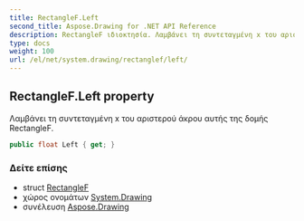 ```yaml
---
title: RectangleF.Left
second_title: Aspose.Drawing for .NET API Reference
description: RectangleF ιδιοκτησία. Λαμβάνει τη συντεταγμένη x του αριστερού άκρου αυτής της δομής RectangleF.
type: docs
weight: 100
url: /el/net/system.drawing/rectanglef/left/
---
```

## RectangleF.Left property

Λαμβάνει τη συντεταγμένη x του αριστερού άκρου αυτής της δομής RectangleF.

```csharp
public float Left { get; }
```

### Δείτε επίσης

* struct [RectangleF](../)
* χώρος ονομάτων [System.Drawing](../../rectanglef/)
* συνέλευση [Aspose.Drawing](../../../)


